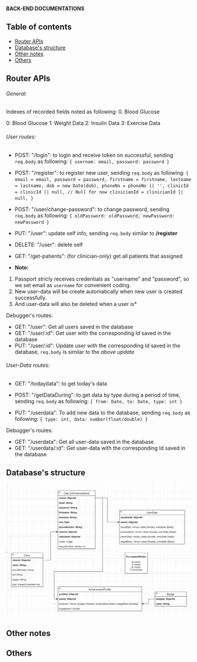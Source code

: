 **BACK-END DOCUMENTATIONS**

## Table of contents

- [Router APIs](#router-apis)
- [Database's structure](#databasesstructure)
- [Other notes](#othernotes)
- [Others](#others)

## Router APIs

###### General:

Indexes of recorded fields noted as following: 0. Blood Glucose

0: Blood Glucose
1: Weight Data
2: Insulin Data
3: Exercise Data

###### User routes:

- POST: "/login": to login and receive token on successful, sending `req.body` as following:
  `{ usernam: email, password: password }`

- POST: "/register": to register new user, sending `req.body` as following:
  `{ email = email, password = password, firstname = firstname, lastname = lastname, dob = new Date(dob), phoneNo = phoneNo || '', clinicId = clinicId || null, // Null for now clinicianId = clinicianId || null, }`

- POST: "/user/change-password": to change password, sending `req.body` as following:
  `{ oldPassword: oldPassword, newPassword: newPassword }`

- PUT: "/user": update self info, sending `req.body` similar to **/register**

- DELETE: "/user": delete self

- GET: "/get-patients": (for clinician-only) get all patients that assigned

* **Note:**

1. Passport stricly receives credentials as "username" and "password", so we set email as `username` for convenient coding.
2. New user-data will be create automatically when new user is created successfully.
3. And user-data will also be deleted when a user is\*

Debugger's routes:

- GET: "/user": Get all users saved in the database
- GET: "/user/:id": Get user with the corresponding Id saved in the database
- PUT: "/user/:id": Update user with the corresponding Id saved in the database, `req.body` is similar to the _above update_

###### User-Data routes:

- GET: "/todaydata": to get today's data

- POST: "/getDataDuring": to get data by type during a period of time, sending `req.body` as following:
  `{ from: Date, to: Date, type: int }`

- PUT: "/userdata": To add new data to the database, sending `req.body` as following:
  `{ type: int, data: number(float/double) }`

Debugger's routes:

- GET: "/userdata": Get all user-data saved in the database
- GET: "/userdata/:id": Get user-data with the corresponding Id saved in the database

## Database's structure

<p align="center">
  <img src="img-and-resources/DB-structure.png"  width="650" >
</p>
	
## Other notes

## Others
